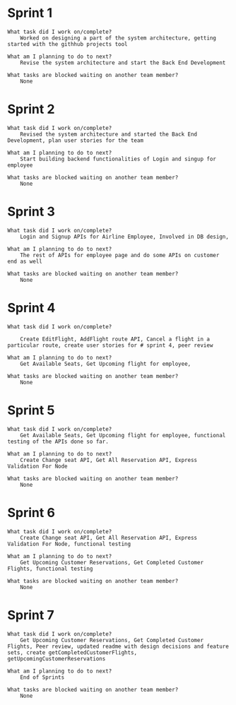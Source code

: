 # Sprint 1
	What task did I work on/complete?
    	Worked on designing a part of the system architecture, getting started with the githhub projects tool
	
    What am I planning to do to next?
    	Revise the system architecture and start the Back End Development
	
    What tasks are blocked waiting on another team member?	
        None

# Sprint 2	
    What task did I work on/complete?
    	Revised the system architecture and started the Back End Development, plan user stories for the team
	
    What am I planning to do to next?
    	Start building backend functionalities of Login and singup for employee
	
    What tasks are blocked waiting on another team member?
    	None

# Sprint 3	
    What task did I work on/complete?
    	Login and Signup APIs for Airline Employee, Involved in DB design, 
	
    What am I planning to do to next?
    	The rest of APIs for employee page and do some APIs on customer end as well
	
    What tasks are blocked waiting on another team member?
    	None

# Sprint 4
	What task did I work on/complete?

    	Create EditFlight, AddFlight route API, Cancel a flight in a particular route, create user stories for # sprint 4, peer review

	What am I planning to do to next?
    	Get Available Seats, Get Upcoming flight for employee, 
	
    What tasks are blocked waiting on another team member?
    	None

# Sprint 5	
    What task did I work on/complete?
    	Get Available Seats, Get Upcoming flight for employee, functional testing of the APIs done so far.
	
    What am I planning to do to next?
    	Create Change seat API, Get All Reservation API, Express Validation For Node
	
    What tasks are blocked waiting on another team member?
    	None

# Sprint 6	
    What task did I work on/complete?
    	Create Change seat API, Get All Reservation API, Express Validation For Node, functional testing
	
    What am I planning to do to next?
    	Get Upcoming Customer Reservations, Get Completed Customer Flights, functional testing
	
    What tasks are blocked waiting on another team member?
    	None


# Sprint 7	
    What task did I work on/complete?
    	Get Upcoming Customer Reservations, Get Completed Customer Flights, Peer review, updated readme with design decisions and feature sets, create getCompletedCustomerFlights, getUpcomingCustomerReservations

	What am I planning to do to next?
    	End of Sprints
	
    What tasks are blocked waiting on another team member?
    	None